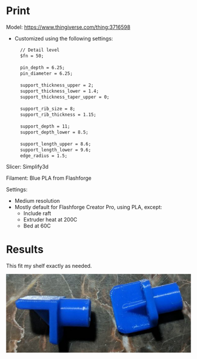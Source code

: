 # Print

Model: https://www.thingiverse.com/thing:3716598
- Customized using the following settings:

        // Detail level
        $fn = 50;

        pin_depth = 6.25;
        pin_diameter = 6.25;

        support_thickness_upper = 2;
        support_thickness_lower = 1.4;
        support_thickness_taper_upper = 0;

        support_rib_size = 8;
        support_rib_thickness = 1.15;

        support_depth = 11;
        support_depth_lower = 8.5;

        support_length_upper = 8.6;
        support_length_lower = 9.6;
        edge_radius = 1.5;

Slicer: Simplify3d

Filament: Blue PLA from Flashforge

Settings:
- Medium resolution
- Mostly default for Flashforge Creator Pro, using PLA, except:
    - Include raft
    - Extruder heat at 200C
    - Bed at 60C

# Results

This fit my shelf exactly as needed.


![Front][front]

[front]: ./c59f0cf6-2b07-4719-b290-bc56aeff85b5.jpg "Front"
